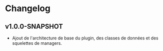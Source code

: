 # Changelog

## v1.0.0-SNAPSHOT
- Ajout de l'architecture de base du plugin, des classes de données et des squelettes de managers.

